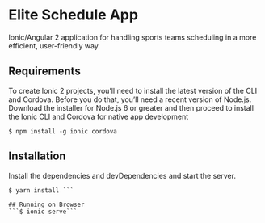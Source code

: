 # Elite Schedule App
Ionic/Angular 2 application for handling sports teams scheduling in a more efficient, user-friendly way.

## Requirements
To create Ionic 2 projects, you’ll need to install the latest version of the CLI and Cordova. Before you do that, you’ll need a recent version of Node.js. Download the installer for Node.js 6 or greater and then proceed to install the Ionic CLI and Cordova for native app development

```$ npm install -g ionic cordova```

## Installation
Install the dependencies and devDependencies and start the server.

``` $ cd elite-schedule-app
$ yarn install ```

## Running on Browser
```$ ionic serve```
